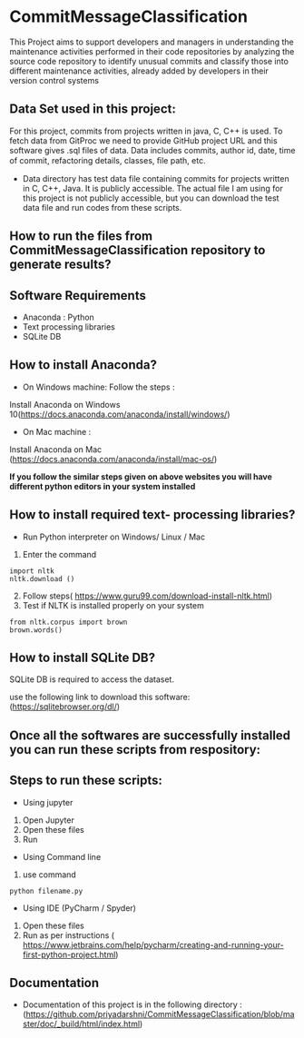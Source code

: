 # CommitMessageClassification
 This Project aims to support developers and managers in understanding the maintenance activities performed in their code repositories by analyzing  the source code repository to identify unusual commits and classify those into  different maintenance activities, already added by developers in their version control systems
 
## Data Set used in this project:

For this project, commits from projects written in java, C, C++ is used. To fetch data from GitProc we need to provide   GitHub project URL and this software gives .sql files of data. Data includes commits, author id, date, time of commit, refactoring details, classes, ﬁle path, etc.

* Data directory has test data file containing commits for projects written in C, C++, Java. It is publicly accessible. The actual file I am using for this project is not publicly accessible, but you can download the test data file and run codes from these scripts.


## How to run the files from CommitMessageClassification repository to generate results?

## Software Requirements
* Anaconda : Python 
* Text processing libraries 
* SQLite DB 

## How to install Anaconda?
* On Windows machine:
Follow the steps :

Install Anaconda on Windows 10(https://docs.anaconda.com/anaconda/install/windows/)

* On Mac machine :

Install Anaconda on Mac (https://docs.anaconda.com/anaconda/install/mac-os/)

**If you follow the similar steps given on above websites you will have different python editors in your system installed**


## How to install required text- processing libraries? 

* Run Python interpreter on Windows/ Linux / Mac
1. Enter the command 
  ```
  import nltk
  nltk.download ()
  ```
 2. Follow steps( https://www.guru99.com/download-install-nltk.html)
 3. Test if NLTK is installed properly on your system 
 ```
 from nltk.corpus import brown
 brown.words()
 
 ```
## How to install SQLite DB? 
SQLite DB is required to access the dataset.

use the following link to download this software:
(https://sqlitebrowser.org/dl/)

## Once all the softwares are successfully installed you can run these scripts from respository:
## Steps to run these scripts:
* Using jupyter
1. Open Jupyter
2.  Open these files 
3. Run 

* Using Command line
1. use command 
```
python filename.py

```

* Using IDE (PyCharm / Spyder)
1. Open these files 
2. Run as per instructions ( https://www.jetbrains.com/help/pycharm/creating-and-running-your-first-python-project.html)

## Documentation
* Documentation of this project is in the following directory :
(https://github.com/priyadarshni/CommitMessageClassification/blob/master/doc/_build/html/index.html) 

